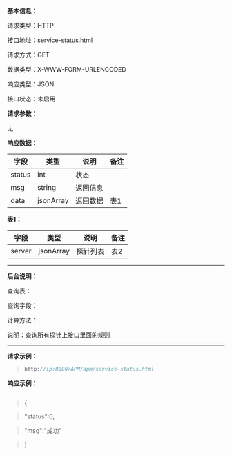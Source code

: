 **基本信息：**

请求类型：HTTP

接口地址：service-status.html

请求方式：GET

数据类型：X-WWW-FORM-URLENCODED

响应类型：JSON

接口状态：未启用

**请求参数：**

无

**响应数据：**

| **字段** | **类型** | **说明** | **备注** |
| --- | --- | --- | --- |
| status | int | 状态 | |
| msg | string | 返回信息 | |
| data | jsonArray | 返回数据 | 表1 |

**表1：**

| **字段** | **类型** | **说明** | **备注** |
| --- | --- | --- | --- |
| server | jsonArray | 探针列表 | 表2 |

---

**后台说明：**

查询表：

查询字段：

计算方法：

说明：查询所有探针上接口里面的规则

---

**请求示例：**

> ```js
> http://ip:8080/APM/apm/service-status.html
> ```



**响应示例：**



> ```js

> {

> "status":0,

> "msg":"成功"

> }

> ```
